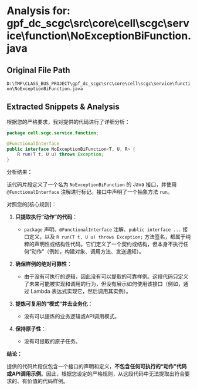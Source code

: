 # Analysis for: gpf_dc_scgc\src\core\cell\scgc\service\function\NoExceptionBiFunction.java

## Original File Path
`D:\TMP\CLASS_BUS_PROJECT\gpf_dc_scgc\src\core\cell\scgc\service\function\NoExceptionBiFunction.java`

## Extracted Snippets & Analysis
根据您的严格要求，我对提供的代码进行了详细分析：

```java
package cell.scgc.service.function;

@FunctionalInterface
public interface NoExceptionBiFunction<T, U, R> {
    R run(T t, U u) throws Exception;
}
```

分析结果：

该代码片段定义了一个名为 `NoExceptionBiFunction` 的 Java 接口，并使用 `@FunctionalInterface` 注解进行标记。接口中声明了一个抽象方法 `run`。

对照您的[核心规则]：

1.  **只提取执行“动作”的代码**：
    *   `package` 声明、`@FunctionalInterface` 注解、`public interface ...` 接口定义，以及 `R run(T t, U u) throws Exception;` 方法签名，都属于纯粹的声明性或结构性代码。它们定义了一个契约或结构，但本身不执行任何“动作”（例如，构建对象、调用方法、发送通知）。

2.  **确保样例的绝对可靠性**：
    *   由于没有可执行的逻辑，因此没有可以提取的可靠样例。这段代码只定义了未来可能被实现和调用的行为，但没有展示如何使用该接口（例如，通过 Lambda 表达式实现它，然后调用其实例）。

3.  **提炼可复用的“模式”并去业务化**：
    *   没有可以提炼的业务逻辑或API调用模式。

4.  **保持原子性**：
    *   没有可提取的原子任务。

**结论：**

提供的代码片段仅包含一个接口的声明和定义，**不包含任何可执行的“动作”代码或API调用示例**。因此，根据您设定的严格规则，从这段代码中无法提取出符合要求的、有价值的代码样例。